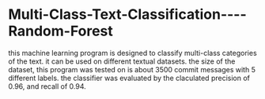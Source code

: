 # Multi-Class-Text-Classification----Random-Forest
this machine learning program is designed to classify multi-class categories of the text. it can be used on different textual datasets. the size of the dataset, this program was tested on is about 3500 commit messages with 5 different labels. the classifier was evaluated by the claculated precision of 0.96, and recall of 0.94.  
